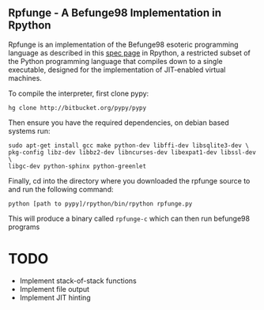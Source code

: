 Rpfunge - A Befunge98 Implementation in Rpython
-----------------------------------------------

Rpfunge is an implementation of the Befunge98 esoteric programming language
as described in this [spec page][befunge98-spec] in Rpython, a restricted
subset of the Python programming language that compiles down to a single
executable, designed for the implementation of JIT-enabled virtual machines.

To compile the interpreter, first clone pypy:

    hg clone http://bitbucket.org/pypy/pypy

Then ensure you have the required dependencies, on debian based systems run:

    sudo apt-get install gcc make python-dev libffi-dev libsqlite3-dev \
    pkg-config libz-dev libbz2-dev libncurses-dev libexpat1-dev libssl-dev \
    libgc-dev python-sphinx python-greenlet

Finally, cd into the directory where you downloaded the rpfunge source to and
run the following command:

    python [path to pypy]/rpython/bin/rpython rpfunge.py

This will produce a binary called `rpfunge-c` which can then run befunge98 programs

TODO
====

* Implement stack-of-stack functions
* Implement file output
* Implement JIT hinting

[befunge98-spec]: http://quadium.net/funge/spec98.html "Funge 98 Final Specification"
